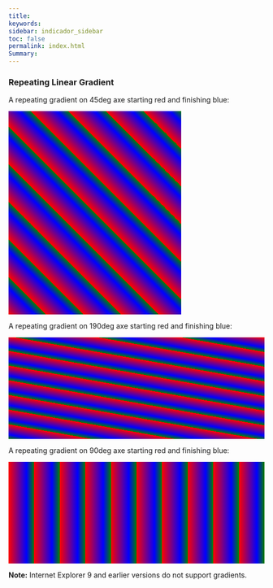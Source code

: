 ```yaml
---
title: 
keywords: 
sidebar: indicador_sidebar
toc: false
permalink: index.html
Summary:
---
```

<style>
#grad1 {
    height: 400px;
    width:340px;
    background-image: repeating-linear-gradient(45deg,red,blue 7%,green 10%);
}

#grad2 {
    height: 200px;
    background-image: repeating-linear-gradient(190deg,red,blue 7%,green 10%);
}

#grad3 {
    height: 200px;
    background-image: repeating-linear-gradient(90deg,red,blue 7%,green 10%);
}
</style>
</head>
<body>

<h3>Repeating Linear Gradient</h3>

<p>A repeating gradient on 45deg axe starting red and finishing blue:</p>
<div id="grad1"></div>

<p>A repeating gradient on 190deg axe starting red and finishing blue:</p>
<div id="grad2"></div>

<p>A repeating gradient on 90deg axe starting red and finishing blue:</p>
<div id="grad3"></div>

<p><strong>Note:</strong> Internet Explorer 9 and earlier versions do not support gradients.</p>